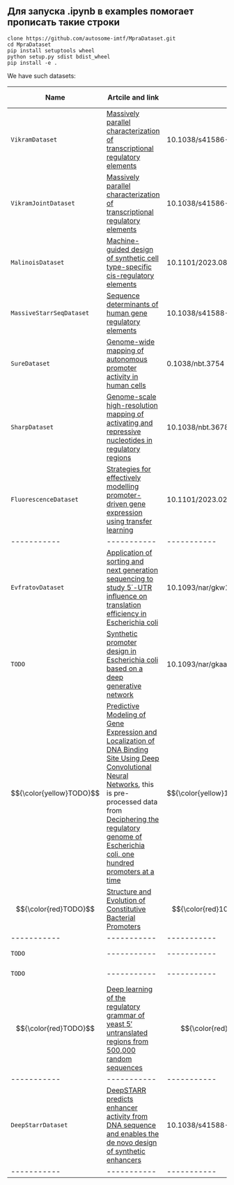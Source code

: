 ## Для запуска .ipynb в examples помогает прописать такие строки

    clone https://github.com/autosome-imtf/MpraDataset.git
    cd MpraDataset
    pip install setuptools wheel
    python setup.py sdist bdist_wheel
    pip install -e .

We have such datasets:

| Name | Artcile and link | DOI | Cell context | Cell types |
| ----------- | ----------- | ----------- | ----------- | -----------|
| `VikramDataset` | [Massively parallel characterization of transcriptional regulatory elements](https://www.nature.com/articles/s41586-024-08430-9) | 10.1038/s41586-024-08430-9 | Human | HepG2, K562, WTC11 |
| `VikramJointDataset` | [Massively parallel characterization of transcriptional regulatory elements](https://www.nature.com/articles/s41586-024-08430-9) | 10.1038/s41586-024-08430-9 | Human | HepG2, K562, WTC11 |
| `MalinoisDataset` | [Machine-guided design of synthetic cell type-specific cis-regulatory elements](https://pmc.ncbi.nlm.nih.gov/articles/PMC10441439/) | 10.1101/2023.08.08.552077 | Human | HepG2, K562, SK-N-SH |
| `MassiveStarrSeqDataset` | [Sequence determinants of human gene regulatory elements](https://www.nature.com/articles/s41588-021-01009-4#citeas) | 10.1038/s41588-021-01009-4 | Human | HepG2, GP5D, RPE1 | 
| `SureDataset` | [Genome-wide mapping of autonomous promoter activity in human cells](https://pubmed.ncbi.nlm.nih.gov/28024146/) | 0.1038/nbt.3754 | Human | HepG2, K562 |
| `SharpDataset` | [Genome-scale high-resolution mapping of activating and repressive nucleotides in regulatory regions](https://pmc.ncbi.nlm.nih.gov/articles/PMC5125825/) | 10.1038/nbt.3678 | Human | HepG2, K562 |
| `FluorescenceDataset` | [Strategies for effectively modelling promoter-driven gene expression using transfer learning](https://pmc.ncbi.nlm.nih.gov/articles/PMC10002662/) | 10.1101/2023.02.24.529941| Human | JURKAT, K562, THP1 |
| ----------- | ----------- | ----------- | ----------- |
| `EvfratovDataset` | [Application of sorting and next generation sequencing to study 5΄-UTR influence on translation efficiency in Escherichia coli](https://academic.oup.com/nar/article/45/6/3487/2605795) | 10.1093/nar/gkw1141 | Bacteria | ----------- |
| `TODO` | [Synthetic promoter design in Escherichia coli based on a deep generative network](https://academic.oup.com/nar/article/48/12/6403/5837049) | 10.1093/nar/gkaa325 | Bacteria | ----------- |
|$${\color{yellow}TODO}$$ | [Predictive Modeling of Gene Expression and Localization of DNA Binding Site Using Deep Convolutional Neural Networks](https://www.biorxiv.org/content/10.1101/2024.12.17.629042v1.abstract), this is pre-processed data from [Deciphering the regulatory genome of Escherichia coli, one hundred promoters at a time](https://elifesciences.org/articles/55308) | $${\color{yellow}10.1101/2024.12.17.629042}$$ | $${\color{yellow}Bacteria}$$ | ----------- |
| $${\color{red}TODO}$$ | [Structure and Evolution of Constitutive Bacterial Promoters](https://www.biorxiv.org/content/10.1101/2020.05.19.104232v1) | $${\color{red}10.1101/2020.05.19.104232}$$ | $${\color{red}Bacteria}$$ | ----------- |
| ----------- | ----------- | ----------- | ----------- |
| `TODO` | ----------- | ----------- | Yeast | ----------- |
| `TODO` | ----------- | ----------- | Yeast | ----------- |
| $${\color{red}TODO}$$ | [Deep learning of the regulatory grammar of yeast 5′ untranslated regions from 500,000 random sequences](https://genome.cshlp.org/content/27/12/2015) | $${\color{red}10.1101/gr.224964.117}$$ | $${\color{red}Yeast}$$ | ----------- |
| ----------- | ----------- | ----------- | ----------- |
| `DeepStarrDataset` | [DeepSTARR predicts enhancer activity from DNA sequence and enables the de novo design of synthetic enhancers](https://www.nature.com/articles/s41588-022-01048-5) | 10.1038/s41588-022-01048-5 | Drosophila | ----------- |
| ----------- | ----------- | ----------- | ----------- |
